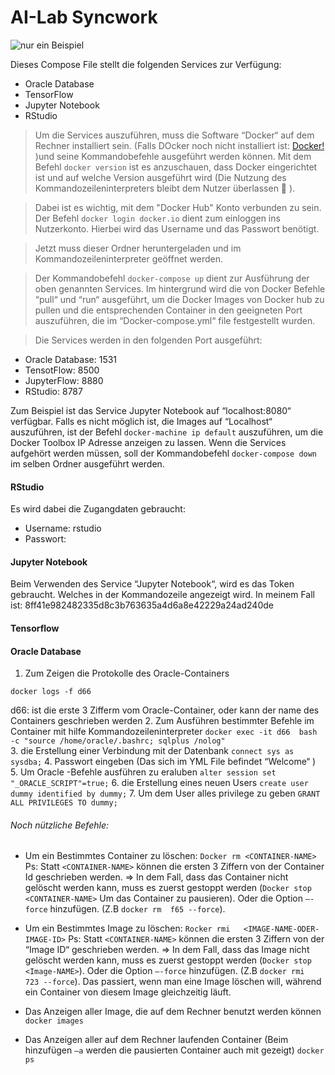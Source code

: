 # AI-Lab Syncwork

![nur ein Beispiel](https://assets.t3n.sc/magazin/wp-content/uploads/2015/11/final_docker_01.jpg?auto=format&fit=crop&h=348&ixlib=php-2.3.0&w=620 "Beispielbild")


Dieses Compose File  stellt die folgenden Services zur Verfügung:
* Oracle Database
* TensorFlow
* Jupyter Notebook
* RStudio

> Um die Services auszuführen,  muss die Software “Docker“ auf dem Rechner installiert sein. (Falls DOcker noch nicht installiert ist: [Docker!](https://www.docker.com/) )und seine Kommandobefehle ausgeführt werden können. Mit dem Befehl `docker version` ist es anzuschauen, dass Docker eingerichtet  ist und auf welche Version ausgeführt wird (Die Nutzung des Kommandozeileninterpreters  bleibt dem Nutzer überlassen  ). 

> Dabei  ist es wichtig, mit dem "Docker Hub" Konto verbunden zu  sein. Der Befehl `docker login docker.io` dient zum einloggen ins Nutzerkonto. Hierbei wird das Username und das Passwort benötigt.

> Jetzt muss dieser Ordner  heruntergeladen  und im  Kommandozeileninterpreter geöffnet werden.

> Der Kommandobefehl `docker-compose up` dient zur Ausführung der oben genannten  Services. Im hintergrund wird die  von Docker  Befehle “pull“  und  “run“ ausgeführt,  um die Docker Images  von Docker hub zu pullen und die entsprechenden Container  in den geeigneten Port auszuführen, die im “Docker-compose.yml“  file festgestellt wurden.

> Die Services werden in den folgenden Port ausgeführt:

* Oracle Database: 1531
* TensotFlow: 8500
* JupyterFlow: 8880
* RStudio: 8787


Zum Beispiel ist das Service Jupyter Notebook auf “localhost:8080“ verfügbar.
Falls es nicht möglich ist, die Images auf “Localhost“ auszuführen, ist  der Befehl `docker-machine ip default` auszuführen,  um die Docker Toolbox IP Adresse anzeigen zu lassen.
Wenn die Services aufgehört werden müssen,  soll der Kommandobefehl `docker-compose down` im selben Ordner ausgeführt werden. 

#### RStudio
Es wird dabei die Zugangdaten  gebraucht:
 * Username: rstudio
 * Passwort:  <DU-FINDEST-ES-IM-FILE>

#### Jupyter Notebook
Beim Verwenden des Service “Jupyter Notebook“, wird es das Token gebraucht. Welches in der Kommandozeile angezeigt wird. 
In meinem Fall ist:  8ff41e982482335d8c3b763635a4d6a8e42229a24ad240de

#### Tensorflow

#### Oracle Database

1. Zum Zeigen die Protokolle des Oracle-Containers 

 `docker logs -f d66`
 
d66: ist  die erste 3 Zifferm vom Oracle-Container, oder kann  der name des Containers geschrieben werden
2. Zum Ausführen bestimmter Befehle  im Container mit hilfe Kommandozeileninterpreter
`docker exec -it d66  bash -c "source /home/oracle/.bashrc; sqlplus /nolog"`   
3. die Erstellung einer Verbindung mit der Datenbank 
`connect sys as sysdba;` 
4. Passwort eingeben (Das sich im YML File befindet “Welcome“ ) 
5. Um Oracle -Befehle ausführen zu eraluben
`alter session set "_ORACLE_SCRIPT"=true;` 
6. die Erstellung eines neuen  Users
`create user dummy identified by dummy;`
7. Um dem User alles privilege zu geben
`GRANT ALL PRIVILEGES TO dummy;`

###### Noch nützliche Befehle: 

* Um ein Bestimmtes Container zu löschen:
`Docker rm <CONTAINER-NAME>`
Ps: Statt `<CONTAINER-NAME>` können die ersten 3 Ziffern  von der Container Id geschrieben werden. 
=> In dem Fall, dass das Container nicht gelöscht werden kann, muss es zuerst gestoppt werden (`Docker stop <CONTAINER-NAME>`  Um das  Container zu pausieren). Oder die Option `–-force` hinzufügen. (Z.B `docker rm  f65 --force`).

* Um ein Bestimmtes Image zu löschen:
`Rocker rmi   <IMAGE-NAME-ODER-IMAGE-ID>`
Ps: Statt  `<CONTAINER-NAME>` können die ersten 3 Ziffern  von der “Image ID“ geschrieben werden. 
=>	In dem Fall, dass das Image nicht gelöscht werden kann, muss es zuerst gestoppt werden (`Docker stop <Image-NAME>`). Oder die Option `–-force` hinzufügen. (Z.B  `docker rmi  723 --force`).
Das passiert, wenn man eine Image löschen will, während ein Container von diesem Image gleichzeitig läuft.

* Das  Anzeigen aller Image, die auf dem Rechner benutzt werden können
`docker images`

* Das Anzeigen aller auf dem Rechner laufenden Container (Beim hinzufügen  `–a` werden die pausierten Container auch mit gezeigt) 
`docker ps`






